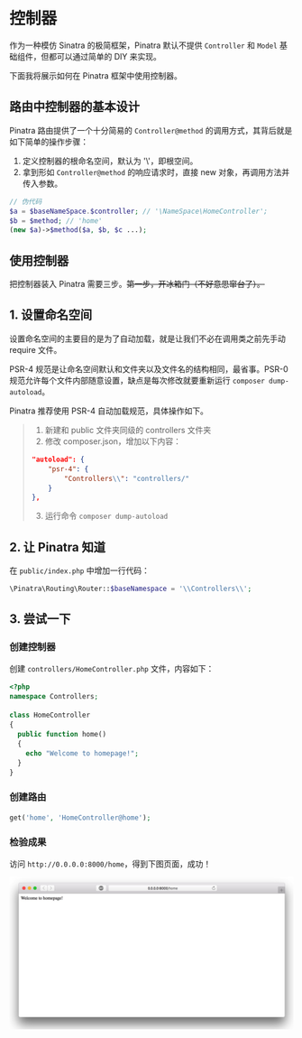 # 控制器

作为一种模仿 Sinatra 的极简框架，Pinatra 默认不提供 `Controller` 和 `Model` 基础组件，但都可以通过简单的 DIY 来实现。

下面我将展示如何在 Pinatra 框架中使用控制器。

## 路由中控制器的基本设计

Pinatra 路由提供了一个十分简易的 `Controller@method` 的调用方式，其背后就是如下简单的操作步骤：

1. 定义控制器的根命名空间，默认为 '\\'，即根空间。
2. 拿到形如 `Controller@method` 的响应请求时，直接 new 对象，再调用方法并传入参数。

```php
// 伪代码
$a = $baseNameSpace.$controller; // '\NameSpace\HomeController';
$b = $method; // 'home'
(new $a)->$method($a, $b, $c ...);
```

## 使用控制器

把控制器装入 Pinatra 需要三步。~~第一步，开冰箱门（不好意思窜台了）。~~

## 1. 设置命名空间

设置命名空间的主要目的是为了自动加载，就是让我们不必在调用类之前先手动 require 文件。

PSR-4 规范是让命名空间默认和文件夹以及文件名的结构相同，最省事。PSR-0 规范允许每个文件内部随意设置，缺点是每次修改就要重新运行 `composer dump-autoload`。

Pinatra 推荐使用 PSR-4 自动加载规范，具体操作如下。

> 1. 新建和 public 文件夹同级的 controllers 文件夹
> 2. 修改 composer.json，增加以下内容：
> 
> ```json
> "autoload": {
>     "psr-4": {
>         "Controllers\\": "controllers/"
>     }
> },
> ```
> 
> 3. 运行命令 `composer dump-autoload`

## 2. 让 Pinatra 知道

在 `public/index.php` 中增加一行代码：

```php
\Pinatra\Routing\Router::$baseNamespace = '\\Controllers\\';
```

## 3. 尝试一下

### 创建控制器

创建 `controllers/HomeController.php` 文件，内容如下：

```php
<?php
namespace Controllers;

class HomeController
{
  public function home()
  {
    echo "Welcome to homepage!";
  }
}
```

### 创建路由

```php
get('home', 'HomeController@home');
```

### 检验成果

访问 `http://0.0.0.0:8000/home`，得到下图页面，成功！

![controller](../assets/4.jpg)